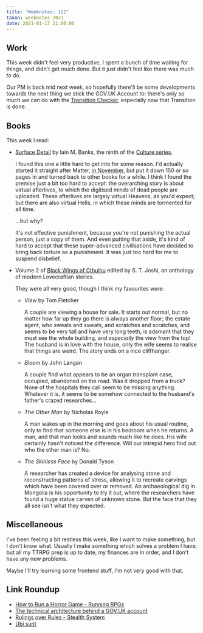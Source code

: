 ```yaml
---
title: "Weeknotes: 122"
taxon: weeknotes-2021
date: 2021-01-17 21:00:00
---
```


## Work

This week didn't feel very productive, I spent a bunch of time waiting
for things, and didn't get much done.  But it just didn't feel like
there was much *to* do.

Our PM is back mid next week, so hopefully there'll be some
developments towards the next thing we stick the GOV.UK Account to:
there's only so much we can do with the [Transition Checker][],
especially now that Transition is done.

[Transition Checker]: https://www.gov.uk/transition-check/questions


## Books

This week I read:

- [Surface Detail][] by Iain M. Banks, the ninth of the [Culture series][].

  I found this one a little hard to get into for some reason.  I'd
  actually started it straight after Matter, [in November][], but put
  it down 150 or so pages in and turned back to other books for a
  while.  I think I found the premise just a bit too hard to accept:
  the overarching story is about virtual afterlives, to which the
  digitised minds of dead people are uploaded.  These afterlives are
  largely virtual Heavens, as you'd expect; but there are also virtual
  Hells, in which these minds are tormented for all time.

  ...but why?

  It's not effective punishment, because you're not punishing the
  actual person, just a copy of them.  And even putting that aside,
  it's kind of hard to accept that these super-advanced civilisations
  have decided to bring back torture as a punishment.  It was just too
  hard for me to suspend disbelief.

- Volume 2 of [Black Wings of Cthulhu][] edited by S. T. Joshi, an
  anthology of modern Lovecraftian stories.

  They were all very good, though I think my favourites were:

  - *View* by Tom Fletcher

    A couple are viewing a house for sale.  It starts out normal, but
    no matter how far up they go there is always another floor; the
    estate agent, who sweats and sweats, and scratches and scratches,
    and seems to be very tall and have very long teeth, is adamant
    that they must see the whole building, and *especially* the view
    from the top!  The husband is in love with the house, only the
    wife seems to realise that things are weird.  The story ends on a
    nice cliffhanger.

  - *Bloom* by John Langan

    A couple find what appears to be an organ transplant case,
    occupied, abandoned on the road.  Was it dropped from a truck?
    None of the hospitals they call seem to be missing anything.
    Whatever it is, it seems to be somehow connected to the husband's
    father's crazed researches...

  - *The Other Man* by Nicholas Royle

    A man wakes up in the morning and goes about his usual routine,
    only to find that someone else is in his bedroom when he returns.
    A man, and that man looks and sounds much like he does.  His wife
    certainly hasn't noticed the difference.  Will our intrepid hero
    find out who the other man is?  No.

  - *The Skinless Face* by Donald Tyson

    A researcher has created a device for analysing stone and
    reconstructing patterns of stress, allowing it to recreate
    carvings which have been covered over or removed.  An
    archaeological dig in Mongolia is his opportunity to try it out,
    where the researchers have found a huge statue carven of unknown
    stone.  But the face that they all see isn't what they expected.

[Surface Detail]: https://en.wikipedia.org/wiki/Surface_Detail
[Culture series]: https://en.wikipedia.org/wiki/Culture_series
[in November]: https://misc.barrucadu.co.uk/_site/weeknotes-113.html
[Black Wings of Cthulhu]: https://www.goodreads.com/book/show/17978538-black-wings-of-cthulhu-2


## Miscellaneous

I've been feeling a bit restless this week, like I want to make
something, but I don't know what.  Usually I make something which
solves a problem I have; but all my TTRPG prep is up to date, my
finances are in order, and I don't have any new problems.

Maybe I'll try learning some frontend stuff, I'm not very good with
that.


## Link Roundup

- [How to Run a Horror Game - Running RPGs](https://www.youtube.com/watch?v=0SG01FV_zd4)
- [The technical architecture behind a GOV.UK account](https://insidegovuk.blog.gov.uk/2021/01/07/the-technical-architecture-behind-a-gov-uk-account/)
- [Rulings over Rules - Stealth System](https://themansegaming.blogspot.com/2021/01/rulings-over-rules-stealth-system.html)
- [Ubi sunt](https://en.wikipedia.org/wiki/Ubi_sunt)
